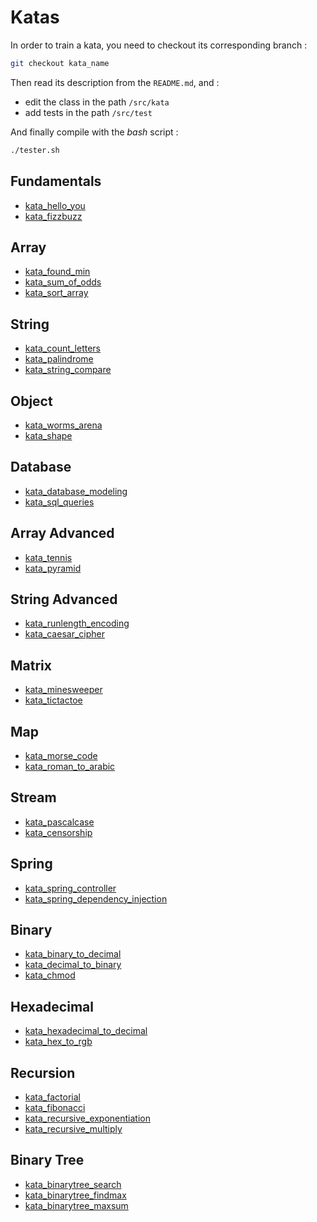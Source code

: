 # Katas

In order to train a kata, you need to checkout its corresponding branch :

``` bash
git checkout kata_name
```

Then read its description from the `README.md`, and :

* edit the class in the path `/src/kata`
* add tests in the path `/src/test`

And finally compile with the *bash* script :

``` bash
./tester.sh
```

## Fundamentals

* [kata_hello_you](https://github.com/WildCodeSchool/java-katas/tree/kata_hello_you)
* [kata_fizzbuzz](https://github.com/WildCodeSchool/java-katas/tree/kata_fizzbuzz)

## Array

* [kata_found_min](https://github.com/WildCodeSchool/java-katas/tree/kata_found_min)
* [kata_sum_of_odds](https://github.com/WildCodeSchool/java-katas/tree/kata_sum_of_odds)
* [kata_sort_array](https://github.com/WildCodeSchool/java-katas/tree/kata_sort_array)

## String

* [kata_count_letters](https://github.com/WildCodeSchool/java-katas/tree/kata_count_letters)
* [kata_palindrome](https://github.com/WildCodeSchool/java-katas/tree/kata_palindrome)
* [kata_string_compare](https://github.com/WildCodeSchool/java-katas/tree/kata_string_compare)

## Object

* [kata_worms_arena](https://github.com/WildCodeSchool/java-katas/tree/kata_worms_arena)
* [kata_shape](https://github.com/WildCodeSchool/java-katas/tree/kata_shape)

## Database

* [kata_database_modeling](https://github.com/WildCodeSchool/java-katas/tree/kata_database_modeling)
* [kata_sql_queries](https://github.com/WildCodeSchool/java-katas/tree/kata_sql_queries)

## Array Advanced

* [kata_tennis](https://github.com/WildCodeSchool/java-katas/tree/kata_tennis)
* [kata_pyramid](https://github.com/WildCodeSchool/java-katas/tree/kata_pyramid)

## String Advanced 

* [kata_runlength_encoding](https://github.com/WildCodeSchool/java-katas/tree/kata_runlength_encoding)
* [kata_caesar_cipher](https://github.com/WildCodeSchool/java-katas/tree/kata_caesar_cipher)

## Matrix

* [kata_minesweeper](https://github.com/WildCodeSchool/java-katas/tree/kata_minesweeper)
* [kata_tictactoe](https://github.com/WildCodeSchool/java-katas/tree/kata_tictactoe)

## Map

* [kata_morse_code](https://github.com/WildCodeSchool/java-katas/tree/kata_morse_code)
* [kata_roman_to_arabic](https://github.com/WildCodeSchool/java-katas/tree/kata_roman_to_arabic)

## Stream

* [kata_pascalcase](https://github.com/WildCodeSchool/java-katas/tree/kata_pascalcase)
* [kata_censorship](https://github.com/WildCodeSchool/java-katas/tree/kata_censorship)

## Spring

* [kata_spring_controller](https://github.com/WildCodeSchool/java-katas/tree/kata_spring_controller)
* [kata_spring_dependency_injection](https://github.com/WildCodeSchool/java-katas/tree/kata_spring_dependency_injection)

## Binary

* [kata_binary_to_decimal](https://github.com/WildCodeSchool/java-katas/tree/kata_binary_to_decimal)
* [kata_decimal_to_binary](https://github.com/WildCodeSchool/java-katas/tree/kata_decimal_to_binary)
* [kata_chmod](https://github.com/WildCodeSchool/java-katas/tree/kata_chmod)

## Hexadecimal

* [kata_hexadecimal_to_decimal](https://github.com/WildCodeSchool/java-katas/tree/kata_hexadecimal_to_decimal)
* [kata_hex_to_rgb](https://github.com/WildCodeSchool/java-katas/tree/kata_hex_to_rgb)

## Recursion

* [kata_factorial](https://github.com/WildCodeSchool/java-katas/tree/kata_factorial)
* [kata_fibonacci](https://github.com/WildCodeSchool/java-katas/tree/kata_fibonacci)
* [kata_recursive_exponentiation](https://github.com/WildCodeSchool/java-katas/tree/kata_recursive_exponentiation)
* [kata_recursive_multiply](https://github.com/WildCodeSchool/java-katas/tree/kata_recursive_multiply)

## Binary Tree

* [kata_binarytree_search](https://github.com/WildCodeSchool/java-katas/tree/kata_binarytree_search)
* [kata_binarytree_findmax](https://github.com/WildCodeSchool/java-katas/tree/kata_binarytree_findmax)
* [kata_binarytree_maxsum](https://github.com/WildCodeSchool/java-katas/tree/kata_binarytree_maxsum)